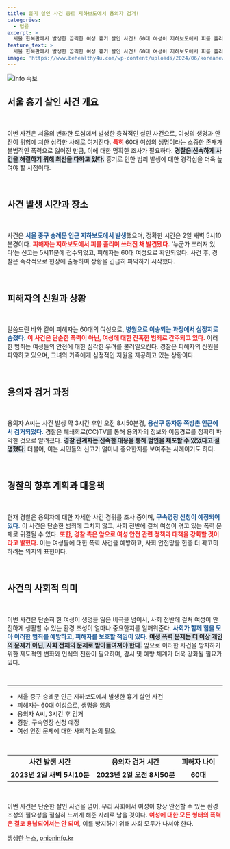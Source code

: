 ```yaml
---
title: 흉기 살인 사건 종로 지하보도에서 용의자 검거!
categories:
  - 법률
excerpt: >
  서울 한복판에서 발생한 끔찍한 여성 흉기 살인 사건! 60대 여성이 지하보도에서 피를 흘리며 쓰러져 결국 생명을 잃고, 용의자는 사건 3시간 후 긴급 체포됐다. 경찰은 구속영장 신청을 고려 중이다.
feature_text: >
  서울 한복판에서 발생한 끔찍한 여성 흉기 살인 사건! 60대 여성이 지하보도에서 피를 흘리며 쓰러져 결국 생명을 잃고, 용의자는 사건 3시간 후 긴급 체포됐다. 경찰은 구속영장 신청을 고려 중이다.
image: 'https://www.behealthy4u.com/wp-content/uploads/2024/06/koreanews.jpg'
---
```


<p><img src="https://www.behealthy4u.com/wp-content/uploads/2024/06/koreanews.jpg" alt="info 속보" /></p>

<h2 data-ke-size="size26">서울 흉기 살인 사건 개요</h2>

<p data-ke-size="size16">&nbsp;</p>

<p>이번 사건은 서울의 번화한 도심에서 발생한 충격적인 살인 사건으로, 여성의 생명과 안전이 위험에 처한 심각한 사례로 여겨진다. <b><span style="color: #ee2323;">특히</span></b> 60대 여성의 생명이라는 소중한 존재가 불법적인 폭력으로 잃어진 만큼, 이에 대한 명확한 조사가 필요하다. <b><span style="background-color: #21538527;">경찰은 신속하게 사건을 해결하기 위해 최선을 다하고 있다.</span></b> 흉기로 인한 범죄 발생에 대한 경각심을 더욱 높여야 할 시점이다.</p>

<p data-ke-size="size16">&nbsp;</p>

<h2 data-ke-size="size26">사건 발생 시간과 장소</h2>

<p data-ke-size="size16">&nbsp;</p>

<p>사건은 <b><span style="color: #1a5490;">서울 중구 숭례문 인근 지하보도에서 발생</span></b>했으며, 정확한 시간은 2일 새벽 5시10분경이다. <b><span style="color: #ee2323;">피해자는 지하보도에서 피를 흘리며 쓰러진 채 발견됐다.</span></b> ‘누군가 쓰러져 있다’는 신고는 5시11분에 접수되었고, 피해자는 60대 여성으로 확인되었다. 사건 후, 경찰은 즉각적으로 현장에 출동하여 상황을 긴급히 파악하기 시작했다.</p>

<p data-ke-size="size16">&nbsp;</p>

<h2 data-ke-size="size26">피해자의 신원과 상황</h2>

<p data-ke-size="size16">&nbsp;</p>

<p>말씀드린 바와 같이 피해자는 60대의 여성으로, <b><span style="color: #1a5490;">병원으로 이송되는 과정에서 심정지로 숨졌다.</span></b> <b><span style="color: #ee2323;">이 사건은 단순한 폭력이 아닌, 여성에 대한 잔혹한 범죄로 간주되고 있다.</span></b> 이러한 범죄는 여성들의 안전에 대한 심각한 우려를 불러일으킨다. 경찰은 피해자의 신원을 파악하고 있으며, 그녀의 가족에게 심정적인 지원을 제공하고 있는 상황이다.</p>

<p data-ke-size="size16">&nbsp;</p>

<h2 data-ke-size="size26">용의자 검거 과정</h2>

<p data-ke-size="size16">&nbsp;</p>

<p>용의자 A씨는 사건 발생 약 3시간 후인 오전 8시50분경, <b><span style="color: #1a5490;">용산구 동자동 쪽방촌 인근에서 검거되었다.</span></b> 경찰은 폐쇄회로(CC)TV를 통해 용의자의 정보와 이동경로를 정확히 파악한 것으로 알려졌다. <b><span style="background-color: #21538527;">경찰 관계자는 신속한 대응을 통해 범인을 체포할 수 있었다고 설명했다.</span></b> 더불어, 이는 시민들의 신고가 얼마나 중요한지를 보여주는 사례이기도 하다.</p>

<p data-ke-size="size16">&nbsp;</p>

<h2 data-ke-size="size26">경찰의 향후 계획과 대응책</h2>

<p data-ke-size="size16">&nbsp;</p>

<p>현재 경찰은 용의자에 대한 자세한 사건 경위를 조사 중이며, <b><span style="color: #1a5490;">구속영장 신청이 예정되어 있다.</span></b> 이 사건은 단순한 범죄에 그치지 않고, 사회 전반에 걸쳐 여성이 겪고 있는 폭력 문제로 귀결될 수 있다. <b><span style="color: #ee2323;">또한, 경찰 측은 앞으로 여성 안전 관련 정책과 대책을 강화할 것이라고 밝혔다.</span></b> 이는 여성들에 대한 폭력 사건을 예방하고, 사회 안전망을 한층 더 확고히 하려는 의지의 표현이다.</p>

<p data-ke-size="size16">&nbsp;</p>

<h2 data-ke-size="size26">사건의 사회적 의미</h2>

<p data-ke-size="size16">&nbsp;</p>

<p>이번 사건은 단순히 한 여성이 생명을 잃은 비극을 넘어서, 사회 전반에 걸쳐 여성이 안전하게 생활할 수 있는 환경 조성이 얼마나 중요한지를 일깨워준다. <b><span style="color: #1a5490;">사회가 함께 힘을 모아 이러한 범죄를 예방하고, 피해자를 보호할 책임이 있다.</span></b> <b><span style="background-color: #21538527;">여성 폭력 문제는 더 이상 개인의 문제가 아닌, 사회 전체의 문제로 받아들여져야 한다.</span></b> 앞으로 이러한 사건을 방지하기 위한 제도적인 변화와 인식의 전환이 필요하며, 감시 및 예방 체계가 더욱 강화될 필요가 있다.</p>

<p data-ke-size="size16">&nbsp;</p>

<hr />

<ul>
    <li>서울 중구 숭례문 인근 지하보도에서 발생한 흉기 살인 사건</li>
    <li>피해자는 60대 여성으로, 생명을 잃음</li>
    <li>용의자 A씨, 3시간 후 검거</li>
    <li>경찰, 구속영장 신청 예정</li>
    <li>여성 안전 문제에 대한 사회적 논의 필요</li>
</ul>

<p data-ke-size="size16">&nbsp;</p>

<table>
    <tr>
        <td style="text-align: center; height: 17px;"><b>사건 발생 시간</b></td>
        <td style="text-align: center; height: 17px;"><b>용의자 검거 시간</b></td>
        <td style="text-align: center; height: 17px;"><b>피해자 나이</b></td>
    </tr>
    <tr>
        <td style="text-align: center; height: 17px;"><b>2023년 2일 새벽 5시10분</b></td>
        <td style="text-align: center; height: 17px;"><b>2023년 2일 오전 8시50분</b></td>
        <td style="text-align: center; height: 17px;"><b>60대</b></td>
    </tr>
</table>

<p data-ke-size="size16">&nbsp;</p>

<p>이번 사건은 단순한 살인 사건을 넘어, 우리 사회에서 여성이 항상 안전할 수 있는 환경 조성의 필요성을 절실히 느끼게 해준 사례로 남을 것이다. <b><span style="color: #ee2323;">여성에 대한 모든 형태의 폭력은 결코 용납되어서는 안 되며</span></b>, 이를 방지하기 위해 사회 모두가 나서야 한다.</p>
생생한 뉴스, <a href="https://onioninfo.kr" rel="dofollow">onioninfo.kr</a>


